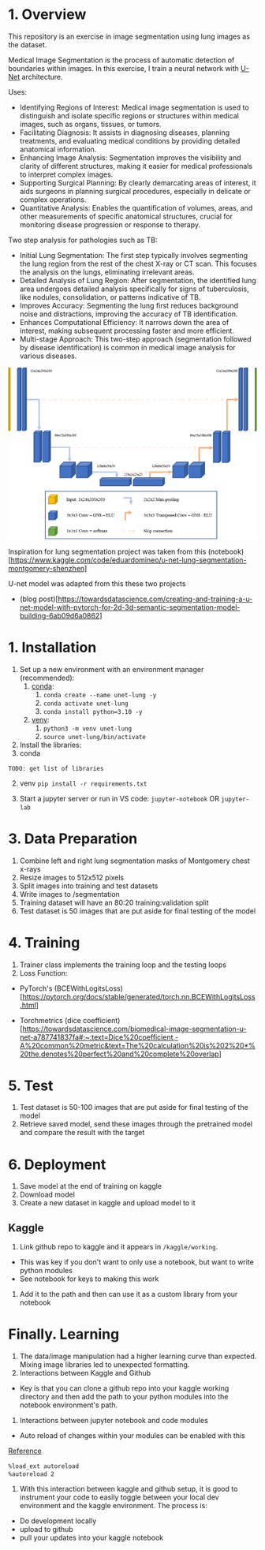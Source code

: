 # 1. Overview
This repository is an exercise in image segmentation using lung images as the dataset. 

Medical Image Segmentation is the process of automatic detection of boundaries within images. In this exercise, I train a neural network with [U-Net](https://arxiv.org/abs/1505.04597) architecture.

Uses: 
- Identifying Regions of Interest: Medical image segmentation is used to distinguish and isolate specific regions or structures within medical images, such as organs, tissues, or tumors.
- Facilitating Diagnosis: It assists in diagnosing diseases, planning treatments, and evaluating medical conditions by providing detailed anatomical information.
- Enhancing Image Analysis: Segmentation improves the visibility and clarity of different structures, making it easier for medical professionals to interpret complex images.
- Supporting Surgical Planning: By clearly demarcating areas of interest, it aids surgeons in planning surgical procedures, especially in delicate or complex operations.
- Quantitative Analysis: Enables the quantification of volumes, areas, and other measurements of specific anatomical structures, crucial for monitoring disease progression or response to therapy.

Two step analysis for pathologies such as TB:
- Initial Lung Segmentation: The first step typically involves segmenting the lung region from the rest of the chest X-ray or CT scan. This focuses the analysis on the lungs, eliminating irrelevant areas.
- Detailed Analysis of Lung Region: After segmentation, the identified lung area undergoes detailed analysis specifically for signs of tuberculosis, like nodules, consolidation, or patterns indicative of TB.
- Improves Accuracy: Segmenting the lung first reduces background noise and distractions, improving the accuracy of TB identification.
- Enhances Computational Efficiency: It narrows down the area of interest, making subsequent processing faster and more efficient.
- Multi-stage Approach: This two-step approach (segmentation followed by disease identification) is common in medical image analysis for various diseases.

![unet](images/unet.png)

Inspiration for lung segmentation project was taken from this (notebook)[https://www.kaggle.com/code/eduardomineo/u-net-lung-segmentation-montgomery-shenzhen]

U-net model was adapted from this these two projects

- (blog post)[https://towardsdatascience.com/creating-and-training-a-u-net-model-with-pytorch-for-2d-3d-semantic-segmentation-model-building-6ab09d6a0862]

# 1. Installation

1. Set up a new environment with an environment manager (recommended):
   1. [conda](https://docs.conda.io/en/latest/miniconda.html):
      1. `conda create --name unet-lung -y`
      2. `conda activate unet-lung`
      3. `conda install python=3.10 -y`
   2. [venv](https://docs.python.org/3/library/venv.html):
      1. `python3 -m venv unet-lung`
      2. `source unet-lung/bin/activate`
2. Install the libraries:
  1. conda
```
TODO: get list of libraries
```

  2. venv
    `pip install -r requirements.txt`

3. Start a jupyter server or run in VS code:
`jupyter-notebook` OR `jupyter-lab`


# 3. Data Preparation

1. Combine left and right lung segmentation masks of Montgomery chest x-rays
1. Resize images to 512x512 pixels
1. Split images into training and test datasets
1. Write images to /segmentation 
1. Training dataset will have an 80:20 training:validation split
1. Test dataset is 50 images that are put aside for final testing of the model

# 4. Training
1. Trainer class implements the training loop and the testing loops
1. Loss Function: 
 - PyTorch's (BCEWithLogitsLoss)[https://pytorch.org/docs/stable/generated/torch.nn.BCEWithLogitsLoss.html]

 - Torchmetrics (dice coefficient)[https://towardsdatascience.com/biomedical-image-segmentation-u-net-a787741837fa#:~:text=Dice%20coefficient,-A%20common%20metric&text=The%20calculation%20is%202%20*%20the,denotes%20perfect%20and%20complete%20overlap]

# 5. Test
1. Test dataset is 50-100 images that are put aside for final testing of the model
2. Retrieve saved model, send these images through the pretrained model and compare the result with the target

# 6. Deployment
1. Save model at the end of training on kaggle
1. Download model
1. Create a new dataset in kaggle and upload model to it

## Kaggle

1. Link github repo to kaggle and it appears in `/kaggle/working`.
  - This was key if you don't want to only use a notebook, but want to write python modules
  - See notebook for keys to making this work
1. Add it to the path and then can use it as a custom library from your notebook

# Finally. Learning
1. The data/image manipulation had a higher learning curve than expected.  Mixing image libraries led to unexpected formatting.
1. Interactions between Kaggle and Github
 - Key is that you can clone a github repo into your kaggle working directory and then add the path to your python modules into the notebook environment's path. 
1. Interactions between jupyter notebook and code modules
 - Auto reload of changes within your modules can be enabled with this

[Reference](https://bobbyhadz.com/blog/jupyter-notebook-reload-module#:~:text=Use%20the%20%25load_ext%20autoreload%20magic,before%20executing%20the%20Python%20code.)
```
%load_ext autoreload
%autoreload 2

```
1. With this interaction between kaggle and github setup, it is good to instrument your code to easily toggle between your local dev environment and the kaggle environment.  The process is:
 - Do development locally
 - upload to github
 - pull your updates into your kaggle notebook